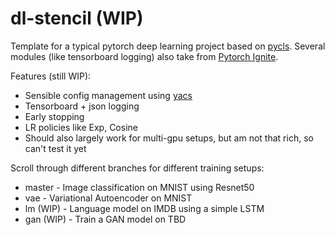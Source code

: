 # dl-stencil (WIP)

Template for a typical pytorch deep learning project based on [pycls](https://github.com/facebookresearch/pycls). Several modules (like tensorboard logging) also take from [Pytorch Ignite](https://github.com/pytorch/ignite).

Features (still WIP):

* Sensible config management using [yacs](https://github.com/rbgirshick/yacs)
* Tensorboard + json logging
* Early stopping
* LR policies like Exp, Cosine
* Should also largely work for multi-gpu setups, but am not that rich, so can't test it yet

Scroll through different branches for different training setups:
* master - Image classification on MNIST using Resnet50
* vae - Variational Autoencoder on MNIST
* lm (WIP) - Language model on IMDB using a simple LSTM
* gan (WIP) - Train a GAN model on TBD

